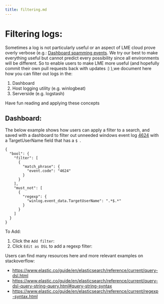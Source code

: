 ```yaml
---
title: filtering.md
---
```

# Filtering logs:
 
Sometimes a log is not particularly useful or an aspect of LME cloud prove overly verbose (e.g.: [Dashboard spamming events](https://github.com/cisagov/LME/issues/22). We try our best to make everything useful but cannot predict every possibility since all environments will be different. So to enable users to make LME more useful (and hopefully commit their own pull requests back with updates :) ),we document here how you can filter out logs in the:

1. Dashboard
2. Host logging utility (e.g. winlogbeat)
3. Serverside (e.g. logstash)

Have fun reading and applying these concepts 

## Dashboard:

The below example shows how users can apply a filter to a search, and saved with a dashboard to filter out unneeded windows event log [4624](https://www.ultimatewindowssecurity.com/securitylog/encyclopedia/event.aspx?eventID=4624) with a TargetUserName field that has a `$ `. 
```
{
  "bool": {
    "filter": [
      {
        "match_phrase": {
          "event.code": "4624"
        }
      }
    ],
    "must_not": [
      {
        "regexp": {
          "winlog.event_data.TargetUserName": ".*$.*"
        }
      }
    ]
  }
}
```

To Add:
1. Click the `Add filter`:
2. Click `Edit as DSL` to add a regexp filter:

Users can find many resources here and more relevant examples on stackoverflow:
 - https://www.elastic.co/guide/en/elasticsearch/reference/current/query-dsl.html
 - https://www.elastic.co/guide/en/elasticsearch/reference/current/query-dsl-query-string-query.html#query-string-syntax
 - https://www.elastic.co/guide/en/elasticsearch/reference/current/regexp-syntax.html
```
